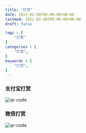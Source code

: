 ```yaml
---
title: "打赏"
date: 2022-02-08T00:00:00+08:00
lastmod: 2022-02-08T00:00:00+08:00
draft: false

tags : [
    "打赏"
]
categories : [
    "打赏",
]
keywords : [
    "打赏",
]
---
```


### 支付宝打赏

![qr-code](/img/reward/alipay-qr-code.png)

### 微信打赏

![qr-code](/img/reward/wechat-qr-code.png)
